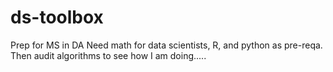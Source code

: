 # ds-toolbox
Prep for MS in DA 
Need math for data scientists, R, and python as pre-reqa.  Then audit algorithms to see how I am doing.....
